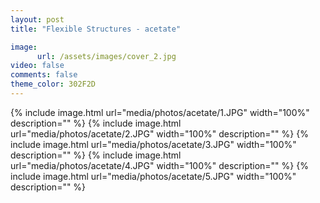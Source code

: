 ```yaml
---
layout: post
title: "Flexible Structures - acetate"

image:
      url: /assets/images/cover_2.jpg
video: false
comments: false
theme_color: 302F2D
---
```


{% include image.html url="media/photos/acetate/1.JPG" width="100%" description="" %}
{% include image.html url="media/photos/acetate/2.JPG" width="100%" description="" %}
{% include image.html url="media/photos/acetate/3.JPG" width="100%" description="" %}
{% include image.html url="media/photos/acetate/4.JPG" width="100%" description="" %}
{% include image.html url="media/photos/acetate/5.JPG" width="100%" description="" %}

